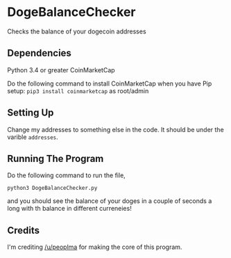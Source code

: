 # DogeBalanceChecker
Checks the balance of your dogecoin addresses

## Dependencies

Python 3.4 or greater
CoinMarketCap

Do the following command to install CoinMarketCap when you have Pip setup:
`pip3 install coinmarketcap` as root/admin

## Setting Up

Change my addresses to something else in the code. It should be under the varible `addresses`.

## Running The Program

Do the following command to run the file,

`python3 DogeBalanceChecker.py`

and you should see the balance of your doges in a couple of seconds a long with th balance in different curreneies!

## Credits

I'm crediting [/u/peoplma](https://reddit.com/user/peoplma) for making the core of this program.
